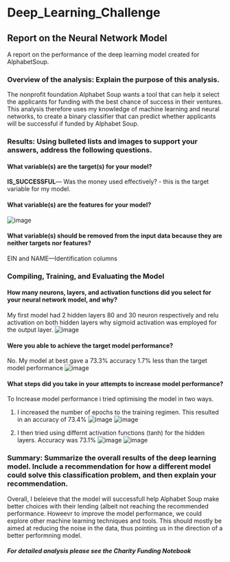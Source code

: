 # Deep_Learning_Challenge


## Report on the Neural Network Model
A report on the performance of the deep learning model created for AlphabetSoup.

### Overview of the analysis: Explain the purpose of this analysis.
The nonprofit foundation Alphabet Soup wants a tool that can help it select the applicants for funding with the best chance of success in their ventures. This analysis therefore uses my knowledge of machine learning and neural networks, to create a binary classifier that can predict whether applicants will be successful if funded by Alphabet Soup.


### Results: Using bulleted lists and images to support your answers, address the following questions.
#### What variable(s) are the target(s) for your model?
**IS_SUCCESSFUL**— Was the money used effectively? - this is the target variable for my model. 

#### What variable(s) are the features for your model?
![image](https://user-images.githubusercontent.com/99673859/183854453-9f2e4bdf-7bf4-42be-bf50-3c6dc2b199d9.png)

#### What variable(s) should be removed from the input data because they are neither targets nor features?
EIN and NAME—Identification columns 


### Compiling, Training, and Evaluating the Model
#### How many neurons, layers, and activation functions did you select for your neural network model, and why?
My first model had 2 hidden layers 80 and 30 neuron respectively and relu activation on both hidden layers why sigmoid activation was employed for the output layer. 
![image](https://user-images.githubusercontent.com/99673859/183852849-4632b8a6-8651-4149-bb36-618b6088f851.png)

#### Were you able to achieve the target model performance?
No. My model at best gave a 73.3% accuracy 1.7% less than the target model performance
![image](https://user-images.githubusercontent.com/99673859/183855525-605d10cc-b385-4ae3-9d74-076ea883cf9e.png)

#### What steps did you take in your attempts to increase model performance?
To Increase model performance i tried optimising the model in two ways. 
1) I increased the number of epochs to the training regimen. This resulted in an accuracy of 73.4%
![image](https://user-images.githubusercontent.com/99673859/183852557-157a5b83-86f7-4c88-9c14-8ce5c3bf2e17.png)
![image](https://user-images.githubusercontent.com/99673859/183855675-7d71034d-0be9-4e63-9a4c-a30cc6339782.png)

2) I then tried using differnt activation functions (tanh) for the hidden layers. Accuracy was 73.1%
![image](https://user-images.githubusercontent.com/99673859/183852391-19eac528-7970-4f74-abad-7b566b60932b.png)
![image](https://user-images.githubusercontent.com/99673859/183855863-96a1ad8f-a943-40a6-8f7c-ee4620a76f3c.png)


### Summary: Summarize the overall results of the deep learning model. Include a recommendation for how a different model could solve this classification problem, and then explain your recommendation.
Overall, I beleieve that the model will successfull help Alphabet Soup make better choices with their lending (albeit not reaching the recommended performance. Howeevr to improve the model performance, we could explore other machine learning techniques and tools. This should mostly be aimed at reducing the noise in the data, thus pointing us in the direction of a better performning model.



##### For detailed analysis please see the Charity Funding Notebook
